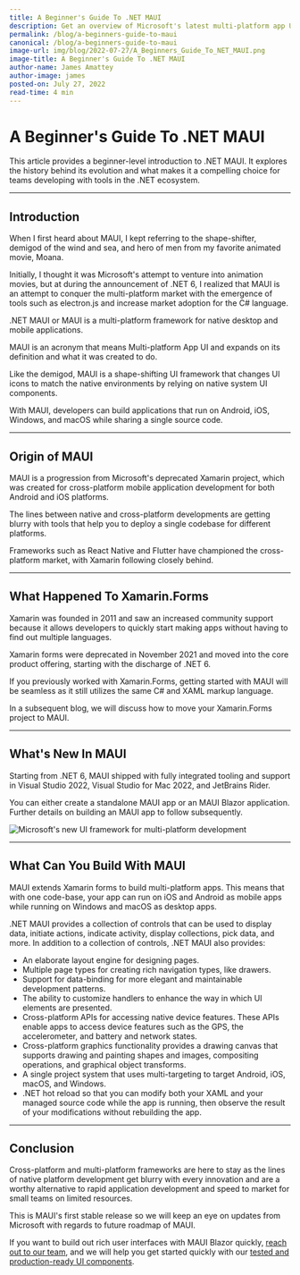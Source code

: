 ```yaml
---
title: A Beginner's Guide To .NET MAUI
description: Get an overview of Microsoft's latest multi-platform app UI framework
permalink: /blog/a-beginners-guide-to-maui
canonical: /blog/a-beginners-guide-to-maui
image-url: img/blog/2022-07-27/A_Beginners_Guide_To_NET_MAUI.png
image-title: A Beginner's Guide To .NET MAUI
author-name: James Amattey
author-image: james
posted-on: July 27, 2022
read-time: 4 min
---
```


# A Beginner's Guide To .NET MAUI

This article provides a beginner-level introduction to .NET MAUI. It explores the history behind its evolution and what makes it a compelling choice for teams developing with tools in the .NET ecosystem.

---

## Introduction

When I first heard about MAUI, I kept referring to the shape-shifter, demigod of the wind and sea, and hero of men from my favorite animated movie, Moana.

Initially, I thought it was Microsoft's attempt to venture into animation movies, but at during the announcement of .NET 6, I realized that MAUI is an attempt to conquer the multi-platform market with the emergence of tools such as electron.js and increase market adoption for the C# language.

.NET MAUI or MAUI is a multi-platform framework for native desktop and mobile applications.

MAUI is an acronym that means Multi-platform App UI and expands on its definition and what it was created to do.

Like the demigod, MAUI is a shape-shifting UI framework that changes UI icons to match the native environments by relying on native system UI components.

With MAUI, developers can build applications that run on Android, iOS, Windows, and macOS while sharing a single source code.

---

## Origin of MAUI

MAUI is a progression from Microsoft's deprecated Xamarin project, which was created for cross-platform mobile application development for both Android and iOS platforms.

The lines between native and cross-platform developments are getting blurry with tools that help you to deploy a single codebase for different platforms.

Frameworks such as React Native and Flutter have championed the cross-platform market, with Xamarin following closely behind.


---

## What Happened To Xamarin.Forms

Xamarin was founded in 2011 and saw an increased community support because it allows developers to quickly start making apps without having to find out multiple languages.

Xamarin forms were deprecated in November 2021 and moved into the core product offering, starting with the discharge of .NET 6.

If you previously worked with Xamarin.Forms, getting started with MAUI will be seamless as it still utilizes the same C# and XAML markup language.

In a subsequent blog, we will discuss how to move your Xamarin.Forms project to MAUI.

---

## What's New In MAUI

Starting from .NET 6, MAUI shipped with fully integrated tooling and support in Visual Studio 2022, Visual Studio for Mac 2022, and JetBrains Rider.

You can either create a standalone MAUI app or an MAUI Blazor application. Further details on building an MAUI app to follow subsequently.

![Microsoft's new UI framework for multi-platform development](img/blog/2022-07-27/maui.png)

---

## What Can You Build With MAUI

MAUI extends Xamarin forms to build multi-platform apps. This means that with one code-base, your app can run on iOS and Android as mobile apps while running on Windows and macOS as desktop apps.

.NET MAUI provides a collection of controls that can be used to display data, initiate actions, indicate activity, display collections, pick data, and more. In addition to a collection of controls, .NET MAUI also provides:

- An elaborate layout engine for designing pages.
- Multiple page types for creating rich navigation types, like drawers.
- Support for data-binding for more elegant and maintainable development patterns.
- The ability to customize handlers to enhance the way in which UI elements are presented.
- Cross-platform APIs for accessing native device features. These APIs enable apps to access device features such as the GPS, the accelerometer, and battery and network states.
- Cross-platform graphics functionality provides a drawing canvas that supports drawing and painting shapes and images, compositing operations, and graphical object transforms.
- A single project system that uses multi-targeting to target Android, iOS, macOS, and Windows.
- .NET hot reload so that you can modify both your XAML and your managed source code while the app is running, then observe the result of your modifications without rebuilding the app.

---

## Conclusion

Cross-platform and multi-platform frameworks are here to stay as the lines of native platform development get blurry with every innovation and are a worthy alternative to rapid application development and speed to market for small teams on limited resources.

This is MAUI's first stable release so we will keep an eye on updates from Microsoft with regards to future roadmap of MAUI.

If you want to build out rich user interfaces with MAUI Blazor quickly, [reach out to our team](https://commercial.blazorise.com/contact), and we will help you get started quickly with our [tested and production-ready UI components](https://blazorise.com/docs/components).